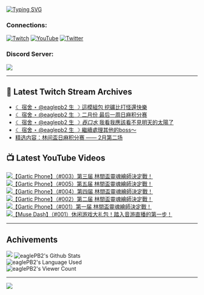 <!--### Hello people, I'm EaglePB2 - The one who building something for fun 👋
Thank you for standby for this profile.   
The purpose of this profile is coming soon.   
You may come back later, as you wish if this readme.md is updated.   -->

<a href="https://git.io/typing-svg"><img src="https://readme-typing-svg.herokuapp.com?font=Fira+Code&duration=1000&pause=5000&vCenter=true&random=false&width=500&lines=%F0%9F%91%8B+Hello+Everyone%2C+I'm+EaglePB2.;%F0%9F%99%87+Thank+you+for+stopping+by+my+profile.+;%F0%9F%94%AD+%3D%3D%3D%3D+%F0%9F%94%AD;%F0%9F%91%8B+%E4%BD%A0%E5%A5%BD%EF%BC%8C%E6%AD%A1%E8%BF%8E%E4%BE%86%E5%88%B0%E6%88%91%E7%9A%84%E4%BB%A3%E7%A2%BC%E5%BA%AB%E3%80%82;%F0%9F%99%87+%E6%84%9F%E8%AC%9D%E5%89%8D%E4%BE%86%E5%8F%83%E8%A7%80%E5%B0%8F%E5%B1%8B+owo~" alt="Typing SVG" /></a>

### Connections:

[![Twitch](https://img.shields.io/badge/Twitch-9347FF?style=flat-square&logo=twitch&logoColor=white)](https://www.twitch.tv/eaglepb2)
[![YouTube](https://img.shields.io/badge/YouTube-%23FF0000.svg?style=flat-square&logo=YouTube&logoColor=white)](https://www.youtube.com/eaglepb2)
[![Twitter](https://img.shields.io/badge/Twitter-%231DA1F2.svg?style=flat-square&logo=Twitter&logoColor=white)](https://twitter.com/eaglepb2)

### Discord Server:

[![](https://invidget.switchblade.xyz/qKrub9b?theme=dark&language=ch)](https://discord.gg/qKrub9b)

---

## 👾 Latest Twitch Stream Archives
<!-- TWITCH:START -->
- [☾ 宿舍 ⋆ @eaglepb2 生 ☽ 這模組包 挖礦比打怪還快樂](https://www.twitch.tv/videos/2391651743)
- [☾ 宿舍 ⋆ @eaglepb2 生 ☽ 二月份 最后一周日麻积分赛](https://www.twitch.tv/videos/2391569467)
- [☾ 宿舍 ⋆ @eaglepb2 生 ☽ *吞口水* 我看我應該看不見明天的太陽了](https://www.twitch.tv/videos/2388076843)
- [☾ 宿舍 ⋆ @eaglepb2 生 ☽ 繼續處理其他的boss～](https://www.twitch.tv/videos/2387121800)
- [精选内容：林间盃日麻积分赛 —— 2月第二场](https://www.twitch.tv/videos/2386162978)
<!-- TWITCH:END -->



## 📺 Latest YouTube Videos
<!-- YOUTUBE:START -->
<!-- YOUTUBE:END -->

<!-- BEGIN YOUTUBE-CARDS -->
<a href="https://www.youtube.com/watch?v=NuP2ALNqPQk">
  <picture>
    <source media="(prefers-color-scheme: dark)" srcset="https://ytcards.demolab.com/?id=NuP2ALNqPQk&title=%E3%80%90Gartic+Phone%E3%80%91%EF%BC%88%23003%EF%BC%89%E7%AC%AC%E4%B8%89%E5%B1%8A+%E6%9E%97%E9%96%93%E7%9B%83%E9%9D%88%E9%AD%82%E7%B9%AA%E5%B8%AB%E6%B1%BA%E5%AE%9A%E6%88%B0%EF%BC%81&lang=zh&timestamp=1740718980&background_color=%230d1117&title_color=%23ffffff&stats_color=%23dedede&max_title_lines=1&width=250&border_radius=5&duration=8369">
    <img src="https://ytcards.demolab.com/?id=NuP2ALNqPQk&title=%E3%80%90Gartic+Phone%E3%80%91%EF%BC%88%23003%EF%BC%89%E7%AC%AC%E4%B8%89%E5%B1%8A+%E6%9E%97%E9%96%93%E7%9B%83%E9%9D%88%E9%AD%82%E7%B9%AA%E5%B8%AB%E6%B1%BA%E5%AE%9A%E6%88%B0%EF%BC%81&lang=zh&timestamp=1740718980&background_color=%23ffffff&title_color=%2324292f&stats_color=%2357606a&max_title_lines=1&width=250&border_radius=5&duration=8369" alt="【Gartic Phone】（#003）第三届 林間盃靈魂繪師決定戰！" title="【Gartic Phone】（#003）第三届 林間盃靈魂繪師決定戰！">
  </picture>
</a>
<a href="https://www.youtube.com/watch?v=Nx8R3fUorlI">
  <picture>
    <source media="(prefers-color-scheme: dark)" srcset="https://ytcards.demolab.com/?id=Nx8R3fUorlI&title=%E3%80%90Gartic+Phone%E3%80%91%EF%BC%88%23005%EF%BC%89%E7%AC%AC%E4%BA%94%E5%B1%8A+%E6%9E%97%E9%96%93%E7%9B%83%E9%9D%88%E9%AD%82%E7%B9%AA%E5%B8%AB%E6%B1%BA%E5%AE%9A%E6%88%B0%EF%BC%81&lang=zh&timestamp=1740711032&background_color=%230d1117&title_color=%23ffffff&stats_color=%23dedede&max_title_lines=1&width=250&border_radius=5&duration=0">
    <img src="https://ytcards.demolab.com/?id=Nx8R3fUorlI&title=%E3%80%90Gartic+Phone%E3%80%91%EF%BC%88%23005%EF%BC%89%E7%AC%AC%E4%BA%94%E5%B1%8A+%E6%9E%97%E9%96%93%E7%9B%83%E9%9D%88%E9%AD%82%E7%B9%AA%E5%B8%AB%E6%B1%BA%E5%AE%9A%E6%88%B0%EF%BC%81&lang=zh&timestamp=1740711032&background_color=%23ffffff&title_color=%2324292f&stats_color=%2357606a&max_title_lines=1&width=250&border_radius=5&duration=0" alt="【Gartic Phone】（#005）第五届 林間盃靈魂繪師決定戰！" title="【Gartic Phone】（#005）第五届 林間盃靈魂繪師決定戰！">
  </picture>
</a>
<a href="https://www.youtube.com/watch?v=lxpZQud3dGM">
  <picture>
    <source media="(prefers-color-scheme: dark)" srcset="https://ytcards.demolab.com/?id=lxpZQud3dGM&title=%E3%80%90Gartic+Phone%E3%80%91%EF%BC%88%23004%EF%BC%89%E7%AC%AC%E5%9B%9B%E5%B1%8A+%E6%9E%97%E9%96%93%E7%9B%83%E9%9D%88%E9%AD%82%E7%B9%AA%E5%B8%AB%E6%B1%BA%E5%AE%9A%E6%88%B0%EF%BC%81&lang=zh&timestamp=1740710967&background_color=%230d1117&title_color=%23ffffff&stats_color=%23dedede&max_title_lines=1&width=250&border_radius=5&duration=0">
    <img src="https://ytcards.demolab.com/?id=lxpZQud3dGM&title=%E3%80%90Gartic+Phone%E3%80%91%EF%BC%88%23004%EF%BC%89%E7%AC%AC%E5%9B%9B%E5%B1%8A+%E6%9E%97%E9%96%93%E7%9B%83%E9%9D%88%E9%AD%82%E7%B9%AA%E5%B8%AB%E6%B1%BA%E5%AE%9A%E6%88%B0%EF%BC%81&lang=zh&timestamp=1740710967&background_color=%23ffffff&title_color=%2324292f&stats_color=%2357606a&max_title_lines=1&width=250&border_radius=5&duration=0" alt="【Gartic Phone】（#004）第四届 林間盃靈魂繪師決定戰！" title="【Gartic Phone】（#004）第四届 林間盃靈魂繪師決定戰！">
  </picture>
</a>
<a href="https://www.youtube.com/watch?v=uSgftM7PGUw">
  <picture>
    <source media="(prefers-color-scheme: dark)" srcset="https://ytcards.demolab.com/?id=uSgftM7PGUw&title=%E3%80%90Gartic+Phone%E3%80%91%EF%BC%88%23002%EF%BC%89%E7%AC%AC%E4%BA%8C%E5%B1%8A+%E6%9E%97%E9%96%93%E7%9B%83%E9%9D%88%E9%AD%82%E7%B9%AA%E5%B8%AB%E6%B1%BA%E5%AE%9A%E6%88%B0%EF%BC%81&lang=zh&timestamp=1740639802&background_color=%230d1117&title_color=%23ffffff&stats_color=%23dedede&max_title_lines=1&width=250&border_radius=5&duration=11172">
    <img src="https://ytcards.demolab.com/?id=uSgftM7PGUw&title=%E3%80%90Gartic+Phone%E3%80%91%EF%BC%88%23002%EF%BC%89%E7%AC%AC%E4%BA%8C%E5%B1%8A+%E6%9E%97%E9%96%93%E7%9B%83%E9%9D%88%E9%AD%82%E7%B9%AA%E5%B8%AB%E6%B1%BA%E5%AE%9A%E6%88%B0%EF%BC%81&lang=zh&timestamp=1740639802&background_color=%23ffffff&title_color=%2324292f&stats_color=%2357606a&max_title_lines=1&width=250&border_radius=5&duration=11172" alt="【Gartic Phone】（#002）第二届 林間盃靈魂繪師決定戰！" title="【Gartic Phone】（#002）第二届 林間盃靈魂繪師決定戰！">
  </picture>
</a>
<a href="https://www.youtube.com/watch?v=eThlHr15ID4">
  <picture>
    <source media="(prefers-color-scheme: dark)" srcset="https://ytcards.demolab.com/?id=eThlHr15ID4&title=%E3%80%90Gartic+Phone%E3%80%91%EF%BC%88%23001%EF%BC%89%E7%AC%AC%E4%B8%80%E5%B1%8A+%E6%9E%97%E9%96%93%E7%9B%83%E9%9D%88%E9%AD%82%E7%B9%AA%E5%B8%AB%E6%B1%BA%E5%AE%9A%E6%88%B0%EF%BC%81&lang=zh&timestamp=1740565594&background_color=%230d1117&title_color=%23ffffff&stats_color=%23dedede&max_title_lines=1&width=250&border_radius=5&duration=17341">
    <img src="https://ytcards.demolab.com/?id=eThlHr15ID4&title=%E3%80%90Gartic+Phone%E3%80%91%EF%BC%88%23001%EF%BC%89%E7%AC%AC%E4%B8%80%E5%B1%8A+%E6%9E%97%E9%96%93%E7%9B%83%E9%9D%88%E9%AD%82%E7%B9%AA%E5%B8%AB%E6%B1%BA%E5%AE%9A%E6%88%B0%EF%BC%81&lang=zh&timestamp=1740565594&background_color=%23ffffff&title_color=%2324292f&stats_color=%2357606a&max_title_lines=1&width=250&border_radius=5&duration=17341" alt="【Gartic Phone】（#001）第一届 林間盃靈魂繪師決定戰！" title="【Gartic Phone】（#001）第一届 林間盃靈魂繪師決定戰！">
  </picture>
</a>
<a href="https://www.youtube.com/watch?v=gzC80Uu-YpQ">
  <picture>
    <source media="(prefers-color-scheme: dark)" srcset="https://ytcards.demolab.com/?id=gzC80Uu-YpQ&title=%E3%80%90Muse+Dash%E3%80%91%EF%BC%88%23001%EF%BC%89%E4%BC%91%E9%97%B2%E6%B8%B8%E6%88%8F%E5%A4%A7%E7%A4%BC%E5%8C%85%EF%BC%81%E8%B8%8F%E5%85%A5%E9%9F%B3%E6%B8%B8%E7%9B%B4%E6%92%AD%E7%9A%84%E7%AC%AC%E4%B8%80%E6%AD%A5%EF%BC%81&lang=zh&timestamp=1740395082&background_color=%230d1117&title_color=%23ffffff&stats_color=%23dedede&max_title_lines=1&width=250&border_radius=5&duration=23114">
    <img src="https://ytcards.demolab.com/?id=gzC80Uu-YpQ&title=%E3%80%90Muse+Dash%E3%80%91%EF%BC%88%23001%EF%BC%89%E4%BC%91%E9%97%B2%E6%B8%B8%E6%88%8F%E5%A4%A7%E7%A4%BC%E5%8C%85%EF%BC%81%E8%B8%8F%E5%85%A5%E9%9F%B3%E6%B8%B8%E7%9B%B4%E6%92%AD%E7%9A%84%E7%AC%AC%E4%B8%80%E6%AD%A5%EF%BC%81&lang=zh&timestamp=1740395082&background_color=%23ffffff&title_color=%2324292f&stats_color=%2357606a&max_title_lines=1&width=250&border_radius=5&duration=23114" alt="【Muse Dash】（#001）休闲游戏大礼包！踏入音游直播的第一步！" title="【Muse Dash】（#001）休闲游戏大礼包！踏入音游直播的第一步！">
  </picture>
</a>
<!-- END YOUTUBE-CARDS -->

---

## Achivements
[![](https://github-profile-trophy.vercel.app/?username=eaglepb2&theme=monokai&no-bg=true&&title=Repositories,Issues,Commit,MultiLanguage)](https://github.com/anuraghazra/github-readme-stats)
<img align="center" alt="eaglePB2's Github Stats" src="https://github-readme-stats.vercel.app/api?username=eaglePB2&show_icons=true&hide_border=true&theme=merko" />
<br>
<img align="center" alt="eaglePB2's Language Used" src="https://github-readme-stats.vercel.app/api/top-langs/?username=eaglePB2&show_icons=true&hide_border=true&theme=merko&layout=compact&langs_count=8" />
<br>
<img align="center" alt="eaglePB2's Viewer Count" src="https://visitcount.itsvg.in/api?id=eaglepb2&label=Profile%20Views&color=3&icon=5&pretty=true" />

<hr>

<!-- RANDOMQUOTE:START -->
![](https://quotes-github-readme.vercel.app/api?type=horizontal&theme=merko)
<!-- RANDOMQUOTE:END -->


<!--
       _____   _   _   _____       _____   _   _   ____   
      |_   _| | | | | |  ___|     |  ___| | \ | | |  _  \  
        | |   | |_| | | |___      | |___  |  \| | | | | | 
        | |   |  _  | |  ___|     |  ___| |     | | | | | 
        | |   | | | | | |___      | |___  | |\  | | |_| | 
        |_|   |_| |_| |_____|     |_____| |_| \_| |____ / 
      
-->
